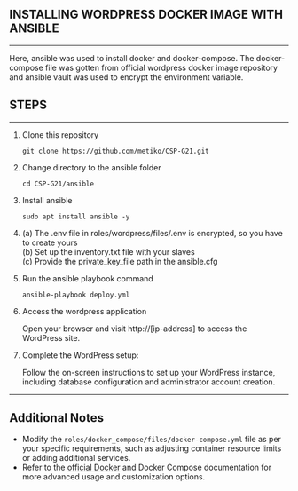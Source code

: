 ## INSTALLING WORDPRESS DOCKER IMAGE WITH ANSIBLE
---

Here, ansible was used to install docker and docker-compose. The docker-compose file was gotten from official wordpress docker image repository and ansible vault was used to encrypt the environment variable.

## STEPS
---

1. Clone this repository

    ```shell
    git clone https://github.com/metiko/CSP-G21.git
    ```
2. Change directory to the ansible folder

    ```shell
    cd CSP-G21/ansible
    ```
3. Install ansible

    ```shell
    sudo apt install ansible -y
    ```
4. (a) The .env file in roles/wordpress/files/.env is encrypted, so you have to create yours  
   (b) Set up the inventory.txt file with your slaves  
   (c) Provide the private_key_file path in the ansible.cfg 

5. Run the ansible playbook command

    ```shell
    ansible-playbook deploy.yml

6. Access the wordpress application

    Open your browser and visit http://[ip-address] to access the WordPress site.

7. Complete the WordPress setup:

    Follow the on-screen instructions to set up your WordPress instance, including database configuration and administrator account creation.
---

## Additional Notes

- Modify the `roles/docker_compose/files/docker-compose.yml` file as per your specific requirements, such as adjusting container resource limits or adding additional services.
- Refer to the [official Docker](https://docs.docker.com/desktop/) and Docker Compose documentation for more advanced usage and customization options.

